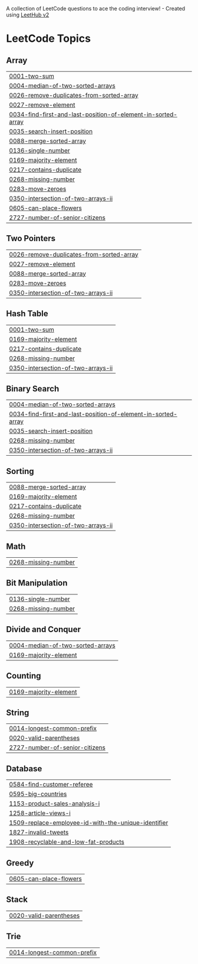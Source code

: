 A collection of LeetCode questions to ace the coding interview! - Created using [LeetHub v2](https://github.com/arunbhardwaj/LeetHub-2.0)
<!---LeetCode Topics Start-->
# LeetCode Topics
## Array
|  |
| ------- |
| [0001-two-sum](https://github.com/MukundLokhande/LeetCode/tree/master/0001-two-sum) |
| [0004-median-of-two-sorted-arrays](https://github.com/MukundLokhande/LeetCode/tree/master/0004-median-of-two-sorted-arrays) |
| [0026-remove-duplicates-from-sorted-array](https://github.com/MukundLokhande/LeetCode/tree/master/0026-remove-duplicates-from-sorted-array) |
| [0027-remove-element](https://github.com/MukundLokhande/LeetCode/tree/master/0027-remove-element) |
| [0034-find-first-and-last-position-of-element-in-sorted-array](https://github.com/MukundLokhande/LeetCode/tree/master/0034-find-first-and-last-position-of-element-in-sorted-array) |
| [0035-search-insert-position](https://github.com/MukundLokhande/LeetCode/tree/master/0035-search-insert-position) |
| [0088-merge-sorted-array](https://github.com/MukundLokhande/LeetCode/tree/master/0088-merge-sorted-array) |
| [0136-single-number](https://github.com/MukundLokhande/LeetCode/tree/master/0136-single-number) |
| [0169-majority-element](https://github.com/MukundLokhande/LeetCode/tree/master/0169-majority-element) |
| [0217-contains-duplicate](https://github.com/MukundLokhande/LeetCode/tree/master/0217-contains-duplicate) |
| [0268-missing-number](https://github.com/MukundLokhande/LeetCode/tree/master/0268-missing-number) |
| [0283-move-zeroes](https://github.com/MukundLokhande/LeetCode/tree/master/0283-move-zeroes) |
| [0350-intersection-of-two-arrays-ii](https://github.com/MukundLokhande/LeetCode/tree/master/0350-intersection-of-two-arrays-ii) |
| [0605-can-place-flowers](https://github.com/MukundLokhande/LeetCode/tree/master/0605-can-place-flowers) |
| [2727-number-of-senior-citizens](https://github.com/MukundLokhande/LeetCode/tree/master/2727-number-of-senior-citizens) |
## Two Pointers
|  |
| ------- |
| [0026-remove-duplicates-from-sorted-array](https://github.com/MukundLokhande/LeetCode/tree/master/0026-remove-duplicates-from-sorted-array) |
| [0027-remove-element](https://github.com/MukundLokhande/LeetCode/tree/master/0027-remove-element) |
| [0088-merge-sorted-array](https://github.com/MukundLokhande/LeetCode/tree/master/0088-merge-sorted-array) |
| [0283-move-zeroes](https://github.com/MukundLokhande/LeetCode/tree/master/0283-move-zeroes) |
| [0350-intersection-of-two-arrays-ii](https://github.com/MukundLokhande/LeetCode/tree/master/0350-intersection-of-two-arrays-ii) |
## Hash Table
|  |
| ------- |
| [0001-two-sum](https://github.com/MukundLokhande/LeetCode/tree/master/0001-two-sum) |
| [0169-majority-element](https://github.com/MukundLokhande/LeetCode/tree/master/0169-majority-element) |
| [0217-contains-duplicate](https://github.com/MukundLokhande/LeetCode/tree/master/0217-contains-duplicate) |
| [0268-missing-number](https://github.com/MukundLokhande/LeetCode/tree/master/0268-missing-number) |
| [0350-intersection-of-two-arrays-ii](https://github.com/MukundLokhande/LeetCode/tree/master/0350-intersection-of-two-arrays-ii) |
## Binary Search
|  |
| ------- |
| [0004-median-of-two-sorted-arrays](https://github.com/MukundLokhande/LeetCode/tree/master/0004-median-of-two-sorted-arrays) |
| [0034-find-first-and-last-position-of-element-in-sorted-array](https://github.com/MukundLokhande/LeetCode/tree/master/0034-find-first-and-last-position-of-element-in-sorted-array) |
| [0035-search-insert-position](https://github.com/MukundLokhande/LeetCode/tree/master/0035-search-insert-position) |
| [0268-missing-number](https://github.com/MukundLokhande/LeetCode/tree/master/0268-missing-number) |
| [0350-intersection-of-two-arrays-ii](https://github.com/MukundLokhande/LeetCode/tree/master/0350-intersection-of-two-arrays-ii) |
## Sorting
|  |
| ------- |
| [0088-merge-sorted-array](https://github.com/MukundLokhande/LeetCode/tree/master/0088-merge-sorted-array) |
| [0169-majority-element](https://github.com/MukundLokhande/LeetCode/tree/master/0169-majority-element) |
| [0217-contains-duplicate](https://github.com/MukundLokhande/LeetCode/tree/master/0217-contains-duplicate) |
| [0268-missing-number](https://github.com/MukundLokhande/LeetCode/tree/master/0268-missing-number) |
| [0350-intersection-of-two-arrays-ii](https://github.com/MukundLokhande/LeetCode/tree/master/0350-intersection-of-two-arrays-ii) |
## Math
|  |
| ------- |
| [0268-missing-number](https://github.com/MukundLokhande/LeetCode/tree/master/0268-missing-number) |
## Bit Manipulation
|  |
| ------- |
| [0136-single-number](https://github.com/MukundLokhande/LeetCode/tree/master/0136-single-number) |
| [0268-missing-number](https://github.com/MukundLokhande/LeetCode/tree/master/0268-missing-number) |
## Divide and Conquer
|  |
| ------- |
| [0004-median-of-two-sorted-arrays](https://github.com/MukundLokhande/LeetCode/tree/master/0004-median-of-two-sorted-arrays) |
| [0169-majority-element](https://github.com/MukundLokhande/LeetCode/tree/master/0169-majority-element) |
## Counting
|  |
| ------- |
| [0169-majority-element](https://github.com/MukundLokhande/LeetCode/tree/master/0169-majority-element) |
## String
|  |
| ------- |
| [0014-longest-common-prefix](https://github.com/MukundLokhande/LeetCode/tree/master/0014-longest-common-prefix) |
| [0020-valid-parentheses](https://github.com/MukundLokhande/LeetCode/tree/master/0020-valid-parentheses) |
| [2727-number-of-senior-citizens](https://github.com/MukundLokhande/LeetCode/tree/master/2727-number-of-senior-citizens) |
## Database
|  |
| ------- |
| [0584-find-customer-referee](https://github.com/MukundLokhande/LeetCode/tree/master/0584-find-customer-referee) |
| [0595-big-countries](https://github.com/MukundLokhande/LeetCode/tree/master/0595-big-countries) |
| [1153-product-sales-analysis-i](https://github.com/MukundLokhande/LeetCode/tree/master/1153-product-sales-analysis-i) |
| [1258-article-views-i](https://github.com/MukundLokhande/LeetCode/tree/master/1258-article-views-i) |
| [1509-replace-employee-id-with-the-unique-identifier](https://github.com/MukundLokhande/LeetCode/tree/master/1509-replace-employee-id-with-the-unique-identifier) |
| [1827-invalid-tweets](https://github.com/MukundLokhande/LeetCode/tree/master/1827-invalid-tweets) |
| [1908-recyclable-and-low-fat-products](https://github.com/MukundLokhande/LeetCode/tree/master/1908-recyclable-and-low-fat-products) |
## Greedy
|  |
| ------- |
| [0605-can-place-flowers](https://github.com/MukundLokhande/LeetCode/tree/master/0605-can-place-flowers) |
## Stack
|  |
| ------- |
| [0020-valid-parentheses](https://github.com/MukundLokhande/LeetCode/tree/master/0020-valid-parentheses) |
## Trie
|  |
| ------- |
| [0014-longest-common-prefix](https://github.com/MukundLokhande/LeetCode/tree/master/0014-longest-common-prefix) |
<!---LeetCode Topics End-->